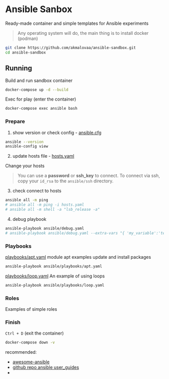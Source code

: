 # Ansible Sanbox

Ready-made container and simple templates for Ansible experiments

> Any operating system will do, the main thing is to install docker (podman)

```sh
git clone https://github.com/akmalovaa/ansible-sandbox.git
cd ansible-sandbox
```

## Running

Build and run sandbox container
```sh
docker-compose up -d --build
```

Exec for play (enter the container)
```sh
docker-compose exec ansible bash
```

### Prepare

1) show version or check config - [ansible.cfg](ansible.cfg)
```sh
ansible --version
ansible-config view
```

2) update hosts file - [hosts.yaml](https://github.com/akmalovaa/ansible-sandbox/blob/main/ansible/hosts.yaml)

Сhange your hosts

> You can use a **password** or **ssh_key** to connect.
To connect via ssh, copy your `id_rsa` to the `ansible/ssh` directory.

3) check connect to hosts
```sh
ansible all -m ping
# ansible all -m ping -i hosts.yaml
# ansible all -m shell -a "lsb_release -a"
```
4) debug playbook
```sh
ansible-playbook ansible/debug.yaml
# ansible-playbook ansible/debug.yaml --extra-vars "{ 'my_variable':'test' }"
```

### Playbooks

[playbooks/apt.yaml](https://github.com/akmalovaa/ansible-sandbox/blob/main/ansible/playbooks/apt.yaml) module apt examples update and install packages 
```sh
ansible-playbook ansible/playbooks/apt.yaml
```

[playbooks/loop.yaml](https://github.com/akmalovaa/ansible-sandbox/blob/main/ansible/playbooks/apt.yaml) An example of using loops
```sh
ansible-playbook ansible/playbooks/loop.yaml
```

### Roles

Examples of simple roles

### Finish

`Ctrl + D` (exit the container)

```sh
docker-compose down -v
```


recommended:
- [awesome-ansible](https://github.com/ansible-community/awesome-ansible/blob/main/README.md)
- [github repo ansible user_guides](https://github.com/bhavikbhavsar/ansible/tree/devel/docs/docsite/rst/user_guide)
- 